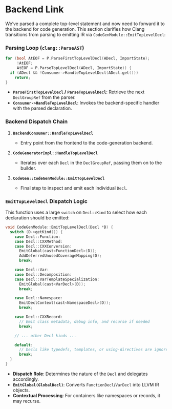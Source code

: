 # **Backend Link**

We’ve parsed a complete top-level statement and now need to forward it to the backend for code generation. This section clarifies how Clang transitions from parsing to emitting IR via `CodeGenModule::EmitTopLevelDecl`:

### Parsing Loop (`clang::ParseAST`)

```cpp
for (bool AtEOF = P.ParseFirstTopLevelDecl(ADecl, ImportState);
     !AtEOF;
     AtEOF = P.ParseTopLevelDecl(ADecl, ImportState)) {
  if (ADecl && !Consumer->HandleTopLevelDecl(ADecl.get()))
    return;
}
```

* **`ParseFirstTopLevelDecl` / `ParseTopLevelDecl`**: Retrieve the next `DeclGroupRef` from the parser.
* **`Consumer->HandleTopLevelDecl`**: Invokes the backend-specific handler with the parsed declaration.

### Backend Dispatch Chain

1. **`BackendConsumer::HandleTopLevelDecl`**

   * Entry point from the frontend to the code-generation backend.
2. **`CodeGeneratorImpl::HandleTopLevelDecl`**

   * Iterates over each `Decl` in the `DeclGroupRef`, passing them on to the builder.
3. **`CodeGen::CodeGenModule::EmitTopLevelDecl`**

   * Final step to inspect and emit each individual `Decl`.


### `EmitTopLevelDecl` Dispatch Logic

This function uses a large `switch` on `Decl::Kind` to select how each declaration should be emitted:

```cpp
void CodeGenModule::EmitTopLevelDecl(Decl *D) {
  switch (D->getKind()) {
    case Decl::Function:
    case Decl::CXXMethod:
    case Decl::CXXConversion:
      EmitGlobal(cast<FunctionDecl>(D));
      AddDeferredUnusedCoverageMapping(D);
      break;

    case Decl::Var:
    case Decl::Decomposition:
    case Decl::VarTemplateSpecialization:
      EmitGlobal(cast<VarDecl>(D));
      break;

    case Decl::Namespace:
      EmitDeclContext(cast<NamespaceDecl>(D));
      break;

    case Decl::CXXRecord:
      // Emit class metadata, debug info, and recurse if needed
      break;

    // ... other Decl kinds ...

    default:
      // Decls like typedefs, templates, or using-directives are ignored
      break;
  }
}
```

* **Dispatch Role**: Determines the nature of the `Decl` and delegates accordingly.
* **`EmitGlobal(GlobalDecl)`**: Converts `FunctionDecl`/`VarDecl` into LLVM IR objects.
* **Contextual Processing**: For containers like namespaces or records, it may recurse.


